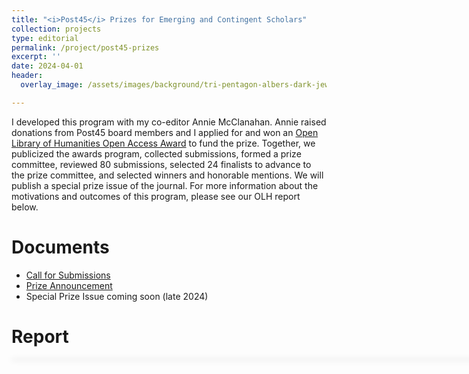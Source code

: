 ```yaml
---
title: "<i>Post45</i> Prizes for Emerging and Contingent Scholars"
collection: projects
type: editorial
permalink: /project/post45-prizes
excerpt: ''
date: 2024-04-01
header:
  overlay_image: /assets/images/background/tri-pentagon-albers-dark-jewels.svg

---
```


I developed this program with my co-editor Annie McClanahan. Annie raised donations from Post45 board members and I applied for and won an [Open Library of Humanities Open Access Award](https://www.openlibhums.org/news/658/) to fund the prize. Together, we publicized the awards program, collected submissions, formed a prize committee, reviewed 80 submissions, selected 24 finalists to advance to the prize committee, and selected winners and honorable mentions. We will publish a special prize issue of the journal. For more information about the motivations and outcomes of this program, please see our OLH report below.

# Documents

- [Call for Submissions](https://post45.org/prizes-cfp/)
- [Prize Announcement](https://post45.org/2024-prizes/)
- Special Prize Issue coming soon (late 2024)

# Report

<div id="adobe-dc-view" style="width: 800px; box-shadow: 1px 1px 10px 1px #dadada;"></div>
 <script type="text/javascript" src="https://acrobatservices.adobe.com/view-sdk/viewer.js"></script>

<script>
const viewerConfig = {
    embedMode: "IN_LINE"
};
/* Wait for Adobe Acrobat Services PDF Embed API to be ready */
document.addEventListener("adobe_dc_view_sdk.ready", function () {
    /* Initialize the AdobeDC View object */
    var adobeDCView = new AdobeDC.View({
        /* Pass your registered client id */
        clientId: "241b806eb52c4795a0e80b0e242ac9ec",
        /* Pass the div id in which PDF should be rendered */
        divId: "adobe-dc-view",
    });
    /* Invoke the file preview API on Adobe DC View object */
    adobeDCView.previewFile({
        /* Pass information on how to access the file */
        content: {
            /* Location of file where it is hosted */
            location: {
                url: "/assets/documents/post45-olh-report.pdf",
            },
        },
        /* Pass meta data of file */
        metaData: {
            /* file name */
            fileName: "post45-olh-report.pdf"
        }
    }, viewerConfig);
});
</script>